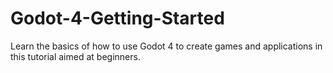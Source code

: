 # Godot-4-Getting-Started
Learn the basics of how to use Godot 4 to create games and applications in this tutorial aimed at beginners.
